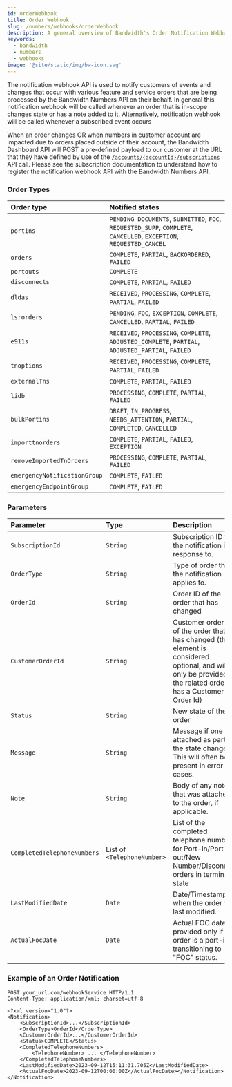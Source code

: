 ```yaml
---
id: orderWebhook
title: Order Webhook
slug: /numbers/webhooks/orderWebhook
description: A general overview of Bandwidth's Order Notification Webhook
keywords:
  - bandwidth
  - numbers
  - webhooks
image: '@site/static/img/bw-icon.svg'
---
```


The notification webhook API is used to notify customers of events and changes that occur with various feature and service orders that are being processed by the Bandwidth Numbers API on their behalf. In general this notification webhook will be called whenever an order that is in-scope changes state or has a note added to it. Alternatively, notification webhook will be called whenever a subscribed event occurs

When an order changes OR when numbers in customer account are impacted due to orders placed outside of their account, the Bandwidth Dashboard API will POST a pre-defined payload to our customer at the URL that they have defined by use of the [`/accounts/{accountId}/subscriptions`](/apis/numbers/#operation/CreateSubscriptions/) API call. Please see the subscription documentation to understand how to register the notification webhook API with the Bandwidth Numbers API.

### Order Types

| Order type | Notified states |
|:-----------|:----------------|
| `portins`                | `PENDING_DOCUMENTS`, `SUBMITTED`, `FOC`, `REQUESTED_SUPP`, `COMPLETE`, `CANCELLED`, `EXCEPTION`, `REQUESTED_CANCEL` |
| `orders`                 | `COMPLETE`, `PARTIAL`, `BACKORDERED`, `FAILED` |
| `portouts`               | `COMPLETE`  |
| `disconnects`            | `COMPLETE`, `PARTIAL`, `FAILED` |
| `dldas`                  | `RECEIVED`, `PROCESSING`, `COMPLETE`, `PARTIAL`, `FAILED` |
| `lsrorders`              | `PENDING`, `FOC`, `EXCEPTION`, `COMPLETE`, `CANCELLED`, `PARTIAL`, `FAILED` |
| `e911s`                  | `RECEIVED`, `PROCESSING`, `COMPLETE`, `ADJUSTED_COMPLETE`, `PARTIAL`, `ADJUSTED_PARTIAL`, `FAILED` |
| `tnoptions`              | `RECEIVED`, `PROCESSING`, `COMPLETE`, `PARTIAL`, `FAILED` |
| `externalTns`            | `COMPLETE`, `PARTIAL`, `FAILED` |
| `lidb`                   | `PROCESSING`, `COMPLETE`, `PARTIAL`, `FAILED` |
| `bulkPortins`            | `DRAFT`, `IN_PROGRESS`, `NEEDS_ATTENTION`, `PARTIAL`, `COMPLETED`, `CANCELLED` |
| `importtnorders`         | `COMPLETE`, `PARTIAL`, `FAILED`, `EXCEPTION` |
| `removeImportedTnOrders` | `PROCESSING`, `COMPLETE`, `PARTIAL`, `FAILED` |
| `emergencyNotificationGroup` | `COMPLETE`, `FAILED` |
| `emergencyEndpointGroup` | `COMPLETE`, `FAILED` |


### Parameters

| Parameter | Type | Description |
|:---------|:------|:------------|
| `SubscriptionId` | `String` | Subscription ID that the notification is in response to. |
| `OrderType` | `String` | Type of order that the notification applies to. |
| `OrderId` | `String` | Order ID of the order that has changed |
| `CustomerOrderId` | `String` | Customer order ID of the order that has changed (the element is considered optional, and will only be provided if the related order has a Customer Order Id) |
| `Status` | `String` | New state of the order |
| `Message` | `String` | Message if one was attached as part of the state change. This will often be present in error cases. |
| `Note` | `String` | Body of any note that was attached to the order, if applicable. |
| `CompletedTelephoneNumbers` | List of `<TelephoneNumber>` | List of the completed telephone numbers for Port-in/Port-out/New Number/Disconnect orders in terminal state |
| `LastModifiedDate` | `Date` | Date/Timestamp when the order was last modified. |
| `ActualFocDate` | `Date` | Actual FOC date, provided only if the order is a port-in transitioning to "FOC" status. |

### Example of an Order Notification

```http
POST your_url.com/webhookService HTTP/1.1
Content-Type: application/xml; charset=utf-8

<?xml version="1.0"?>
<Notification>
    <SubscriptionId>...</SubscriptionId>
    <OrderType>OrderId</OrderType>
    <CustomerOrderId>...</CustomerOrderId>
    <Status>COMPLETE</Status>
    <CompletedTelephoneNumbers>
        <TelephoneNumber> ... </TelephoneNumber>
    </CompletedTelephoneNumbers>
    <LastModifiedDate>2023-09-12T15:11:31.705Z</LastModifiedDate>
    <ActualFocDate>2023-09-12T00:00:00Z</ActualFocDate></Notification>
</Notification>
```
